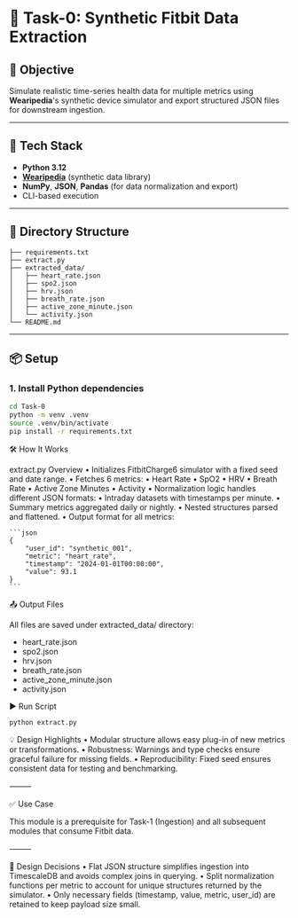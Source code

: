 # 🧪 Task-0: Synthetic Fitbit Data Extraction

## 📌 Objective

Simulate realistic time-series health data for multiple metrics using **Wearipedia**'s synthetic device simulator and export structured JSON files for downstream ingestion.

---

## 🧱 Tech Stack

- **Python 3.12**
- [**Wearipedia**](https://github.com/snyder-lab/wearipedia) (synthetic data library)
- **NumPy**, **JSON**, **Pandas** (for data normalization and export)
- CLI-based execution

---

## 📁 Directory Structure

```Task-0/
├── requirements.txt
├── extract.py
├── extracted_data/
│   ├── heart_rate.json
│   ├── spo2.json
│   ├── hrv.json
│   ├── breath_rate.json
│   ├── active_zone_minute.json
│   └── activity.json
└── README.md
```
---

## 📦 Setup

### 1. Install Python dependencies

```bash
cd Task-0
python -m venv .venv
source .venv/bin/activate
pip install -r requirements.txt
```

🛠️ How It Works

extract.py Overview
	•	Initializes FitbitCharge6 simulator with a fixed seed and date range.
	•	Fetches 6 metrics:
	•	Heart Rate
	•	SpO2
	•	HRV
	•	Breath Rate
	•	Active Zone Minutes
	•	Activity
	•	Normalization logic handles different JSON formats:
	•	Intraday datasets with timestamps per minute.
	•	Summary metrics aggregated daily or nightly.
	•	Nested structures parsed and flattened.
	•	Output format for all metrics:

    ```json
    {
        "user_id": "synthetic_001",
        "metric": "heart_rate",
        "timestamp": "2024-01-01T00:00:00",
        "value": 93.1
    }
    ```
    
📤 Output Files

All files are saved under extracted_data/ directory:
- heart_rate.json
- spo2.json
- hrv.json
- breath_rate.json
- active_zone_minute.json
- activity.json

▶️ Run Script

```bash
python extract.py
```

💡 Design Highlights
	•	Modular structure allows easy plug-in of new metrics or transformations.
	•	Robustness: Warnings and type checks ensure graceful failure for missing fields.
	•	Reproducibility: Fixed seed ensures consistent data for testing and benchmarking.

⸻

✅ Use Case

This module is a prerequisite for Task-1 (Ingestion) and all subsequent modules that consume Fitbit data.

⸻

🧠 Design Decisions
	•	Flat JSON structure simplifies ingestion into TimescaleDB and avoids complex joins in querying.
	•	Split normalization functions per metric to account for unique structures returned by the simulator.
	•	Only necessary fields (timestamp, value, metric, user_id) are retained to keep payload size small.